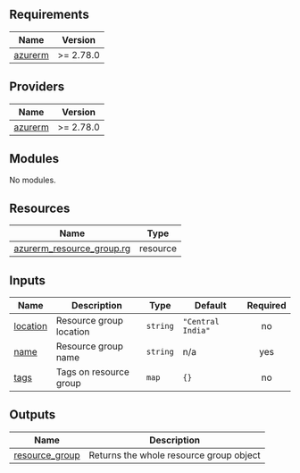 <!-- BEGIN_TF_DOCS -->
## Requirements

| Name | Version |
|------|---------|
| <a name="requirement_azurerm"></a> [azurerm](#requirement\_azurerm) | >= 2.78.0 |

## Providers

| Name | Version |
|------|---------|
| <a name="provider_azurerm"></a> [azurerm](#provider\_azurerm) | >= 2.78.0 |

## Modules

No modules.

## Resources

| Name | Type |
|------|------|
| [azurerm_resource_group.rg](https://registry.terraform.io/providers/hashicorp/azurerm/latest/docs/resources/resource_group) | resource |

## Inputs

| Name | Description | Type | Default | Required |
|------|-------------|------|---------|:--------:|
| <a name="input_location"></a> [location](#input\_location) | Resource group location | `string` | `"Central India"` | no |
| <a name="input_name"></a> [name](#input\_name) | Resource group name | `string` | n/a | yes |
| <a name="input_tags"></a> [tags](#input\_tags) | Tags on resource group | `map` | `{}` | no |

## Outputs

| Name | Description |
|------|-------------|
| <a name="output_resource_group"></a> [resource\_group](#output\_resource\_group) | Returns the whole resource group object |
<!-- END_TF_DOCS -->